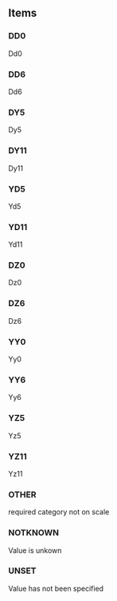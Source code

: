 

<!-- end of short definition -->
## Items

### DD0
Dd0

### DD6
Dd6

### DY5
Dy5

### DY11
Dy11

### YD5
Yd5

### YD11
Yd11

### DZ0
Dz0

### DZ6
Dz6

### YY0
Yy0

### YY6
Yy6

### YZ5
Yz5

### YZ11
Yz11

### OTHER
required category not on scale

### NOTKNOWN
Value is unkown

### UNSET
Value has not been specified
